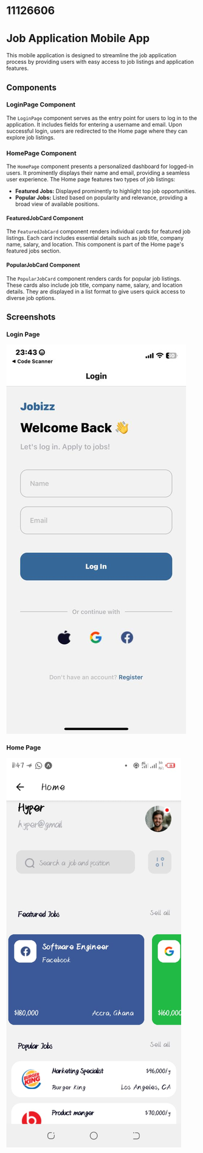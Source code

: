 # 11126606

# Job Application Mobile App

This mobile application is designed to streamline the job application process by providing users with easy access to job listings and application features.

## Components

### LoginPage Component

The `LoginPage` component serves as the entry point for users to log in to the application. It includes fields for entering a username and email. Upon successful login, users are redirected to the Home page where they can explore job listings.

### HomePage Component

The `HomePage` component presents a personalized dashboard for logged-in users. It prominently displays their name and email, providing a seamless user experience. The Home page features two types of job listings:

- **Featured Jobs:** Displayed prominently to highlight top job opportunities.
- **Popular Jobs:** Listed based on popularity and relevance, providing a broad view of available positions.

#### FeaturedJobCard Component

The `FeaturedJobCard` component renders individual cards for featured job listings. Each card includes essential details such as job title, company name, salary, and location. This component is part of the Home page's featured jobs section.

#### PopularJobCard Component

The `PopularJobCard` component renders cards for popular job listings. These cards also include job title, company name, salary, and location details. They are displayed in a list format to give users quick access to diverse job options.

## Screenshots

### Login Page

![Login Page](image2.jpg)

### Home Page

![Home Page](image1.jpg)
